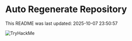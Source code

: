 # Auto Regenerate Repository

This README was last updated: 2025-10-07 23:50:57

 ![TryHackMe](https://tryhackme.com/badge/533634)